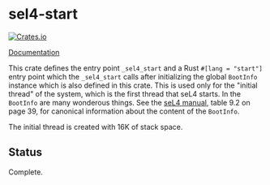 # sel4-start

[![Crates.io](https://img.shields.io/crates/v/sel4-start.svg?style=flat-square)](https://crates.io/crates/sel4-start)

[Documentation](https://doc.robigalia.org/sel4_start)

This crate defines the entry point `_sel4_start` and a Rust `#[lang =
"start"]` entry point which the `_sel4_start` calls after initializing the
global `BootInfo` instance which is also defined in this crate. This is used
only for the "initial thread" of the system, which is the first thread that
seL4 starts. In the `BootInfo` are many wonderous things. See the [seL4
manual](http://sel4.systems/Info/Docs/seL4-manual-2.0.0.pdf), table 9.2 on
page 39, for canonical information about the content of the `BootInfo`.

The initial thread is created with 16K of stack space.

## Status

Complete.
